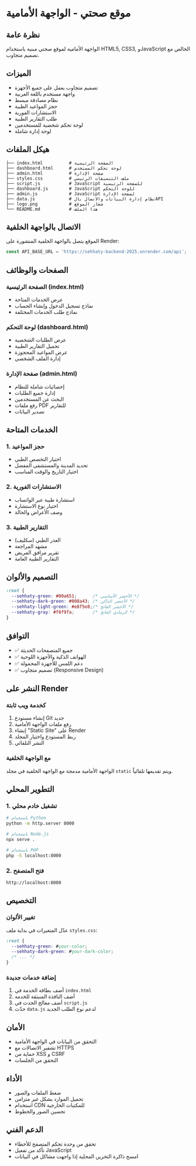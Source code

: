 # موقع صحتي - الواجهة الأمامية

## نظرة عامة
الواجهة الأمامية لموقع صحتي مبنية باستخدام HTML5, CSS3, وJavaScript الخالص مع تصميم متجاوب.

## الميزات
- تصميم متجاوب يعمل على جميع الأجهزة
- واجهة مستخدم باللغة العربية
- نظام مصادقة مبسط
- حجز المواعيد الطبية
- الاستشارات الفورية
- طلب التقارير الطبية
- لوحة تحكم شخصية للمستخدمين
- لوحة إدارة شاملة

## هيكل الملفات
```
├── index.html          # الصفحة الرئيسية
├── dashboard.html      # لوحة تحكم المستخدم
├── admin.html          # صفحة الإدارة
├── styles.css          # ملف التنسيقات الرئيسي
├── script.js           # JavaScript للصفحة الرئيسية
├── dashboard.js        # JavaScript للوحة التحكم
├── admin.js            # JavaScript لصفحة الإدارة
├── data.js             # نظام إدارة البيانات والاتصال بالAPI
├── logo.png            # شعار الموقع
└── README.md           # هذا الملف
```

## الاتصال بالواجهة الخلفية
الموقع يتصل بالواجهة الخلفية المنشورة على Render:
```javascript
const API_BASE_URL = 'https://sehhaty-backend-2025.onrender.com/api';
```

## الصفحات والوظائف

### الصفحة الرئيسية (index.html)
- عرض الخدمات المتاحة
- نماذج تسجيل الدخول وإنشاء الحساب
- نماذج طلب الخدمات المختلفة

### لوحة التحكم (dashboard.html)
- عرض الطلبات الشخصية
- تحميل التقارير الطبية
- عرض المواعيد المحجوزة
- إدارة الملف الشخصي

### صفحة الإدارة (admin.html)
- إحصائيات شاملة للنظام
- إدارة جميع الطلبات
- البحث عن المستخدمين
- رفع ملفات PDF للتقارير
- تصدير البيانات

## الخدمات المتاحة

### 1. حجز المواعيد
- اختيار التخصص الطبي
- تحديد المدينة والمستشفى المفضل
- اختيار التاريخ والوقت المناسب

### 2. الاستشارات الفورية
- استشارة طبية عبر الواتساب
- اختيار نوع الاستشارة
- وصف الأعراض والحالة

### 3. التقارير الطبية
- العذر الطبي (سكليف)
- مشهد المراجعة
- تقرير مرافق المريض
- التقارير الطبية العامة

## التصميم والألوان
```css
:root {
  --sehhaty-green: #00a651;      /* الأخضر الأساسي */
  --sehhaty-dark-green: #008a43; /* الأخضر الداكن */
  --sehhaty-light-green: #e8f5e8;/* الأخضر الفاتح */
  --sehhaty-gray: #f8f9fa;       /* الرمادي الفاتح */
}
```

## التوافق
- ✅ جميع المتصفحات الحديثة
- ✅ الهواتف الذكية والأجهزة اللوحية
- ✅ دعم اللمس للأجهزة المحمولة
- ✅ تصميم متجاوب (Responsive Design)

## النشر على Render

### كخدمة ويب ثابتة
1. إنشاء مستودع Git جديد
2. رفع ملفات الواجهة الأمامية
3. إنشاء "Static Site" على Render
4. ربط المستودع واختيار المجلد
5. النشر التلقائي

### مع الواجهة الخلفية
الواجهة الأمامية مدمجة مع الواجهة الخلفية في مجلد `static` ويتم تقديمها تلقائياً.

## التطوير المحلي

### 1. تشغيل خادم محلي
```bash
# باستخدام Python
python -m http.server 8000

# باستخدام Node.js
npx serve .

# باستخدام PHP
php -S localhost:8000
```

### 2. فتح المتصفح
```
http://localhost:8000
```

## التخصيص

### تغيير الألوان
عدّل المتغيرات في بداية ملف `styles.css`:
```css
:root {
  --sehhaty-green: #your-color;
  --sehhaty-dark-green: #your-dark-color;
  /* ... */
}
```

### إضافة خدمات جديدة
1. أضف بطاقة الخدمة في `index.html`
2. أضف النافذة المنبثقة للخدمة
3. أضف معالج الحدث في `script.js`
4. حدّث `data.js` لدعم نوع الطلب الجديد

## الأمان
- التحقق من البيانات في الواجهة الأمامية
- تشفير الاتصالات مع HTTPS
- حماية من XSS و CSRF
- التحقق من الجلسات

## الأداء
- ضغط الملفات والصور
- تحميل الموارد بشكل غير متزامن
- استخدام CDN للمكتبات الخارجية
- تحسين الصور والخطوط

## الدعم الفني
- تحقق من وحدة تحكم المتصفح للأخطاء
- تأكد من تفعيل JavaScript
- امسح ذاكرة التخزين المحلية إذا واجهت مشاكل في البيانات

